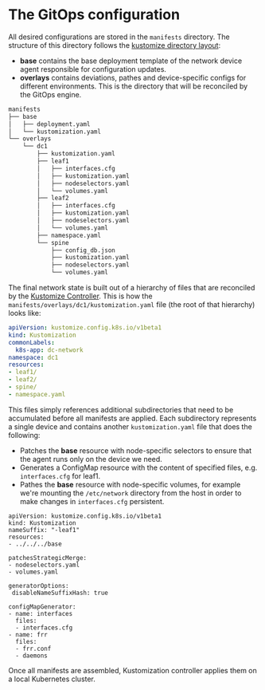 # The GitOps configuration

All desired configurations are stored in the `manifests` directory. The structure of this directory follows the [kustomize directory layout](https://github.com/kubernetes-sigs/kustomize/blob/master/examples/helloWorld/README.md):

* **base** contains the base deployment template of the network device agent responsible for configuration updates.
* **overlays** contains deviations, pathes and device-specific configs for different environments. This is the directory that will be reconciled by the GitOps engine.

```bash
manifests
├── base
│   ├── deployment.yaml
│   └── kustomization.yaml
└── overlays
    └── dc1
        ├── kustomization.yaml
        ├── leaf1
        │   ├── interfaces.cfg
        │   ├── kustomization.yaml
        │   ├── nodeselectors.yaml
        │   └── volumes.yaml
        ├── leaf2
        │   ├── interfaces.cfg
        │   ├── kustomization.yaml
        │   ├── nodeselectors.yaml
        │   └── volumes.yaml
        ├── namespace.yaml
        └── spine
            ├── config_db.json
            ├── kustomization.yaml
            ├── nodeselectors.yaml
            └── volumes.yaml
```

The final network state is built out of a hierarchy of files that are reconciled by the [Kustomize Controller](https://fluxcd.io/docs/components/kustomize/). This is how the `manifests/overlays/dc1/kustomization.yaml` file (the root of that hierarchy) looks like:

```yaml
apiVersion: kustomize.config.k8s.io/v1beta1
kind: Kustomization
commonLabels:
  k8s-app: dc-network
namespace: dc1
resources:
- leaf1/
- leaf2/
- spine/
- namespace.yaml
```

This files simply references additional subdirectories that need to be accumulated before all manifests are applied. Each subdirectory represents a single device and contains another `kustomization.yaml` file that does the following:


* Patches the **base** resource with node-specific selectors to ensure that the agent runs only on the device we need.
* Generates a ConfigMap resource with the content of specified files, e.g. `interfaces.cfg` for leaf1.
* Pathes the **base** resource with node-specific volumes, for example we're mounting the `/etc/network` directory from the host in order to make changes in `interfaces.cfg` persistent.

```
apiVersion: kustomize.config.k8s.io/v1beta1
kind: Kustomization
nameSuffix: "-leaf1"
resources:
- ../../../base

patchesStrategicMerge:
- nodeselectors.yaml
- volumes.yaml

generatorOptions:
 disableNameSuffixHash: true

configMapGenerator:
- name: interfaces
  files:
  - interfaces.cfg
- name: frr
  files:
  - frr.conf
  - daemons
```

Once all manifests are assembled, Kustomization controller applies them on a local Kubernetes cluster. 